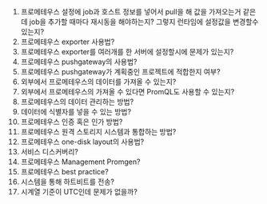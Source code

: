 1. 프로메테우스 설정에 job과 호스트 정보를 넣어서 pull을 해 값을 가져오는거 같은데 job을 추가할 때마다 재시동을 해야하는지? 그렇지 런타임에 설정값을 변경할수 있는지?
2. 프로메테우스 exporter 사용법?
3. 프로메테우스 exporter를 여러개를 한 서버에 설정할시에 문제가 있는지?
4. 프로메테우스 pushgateway의 사용법?
5. 프로메테우스 pushgateway가 계획중인 프로젝트에 적합한지 여부?
6. 외부에서 프로메테우스의 데이터를 가져올 수 있는지?
7. 외부에서 프로메테우스의 가져올 수 있다면 PromQL도 사용할 수 있는지?
8. 프로메테우스의 데이터 관리하는 방법?
9. 데이터에 식별자를 넣을 수 있는 방법?
10. 프로메테우스 인증 혹은 인가 방법?
11. 프로메테우스 원격 스토리지 시스템과 통합하는 방법?
12. 프로메테우스 one-disk layout의 사용법?
13. 서비스 디스커버리?
14. 프로메테우스 Management Promgen?
15. 프로메테우스 best practice?
16. 시스템을 통해 하트비트를 전송?
17. 시계열 기준이 UTC인데 문제가 없을까?